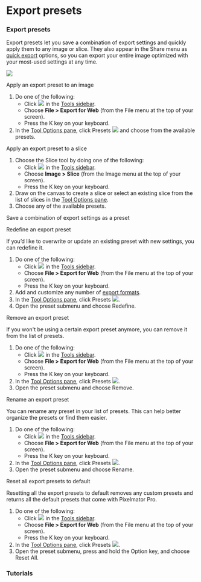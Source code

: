 # Export presets

### Export presets

Export presets let you save a combination of export settings and quickly apply them to any image or slice. They also appear in the Share menu as [quick export](.gitbook/assets/1094) options, so you can export your entire image optimized with your most-used settings at any time.

![](https://help.pixelmator.com/pixelmator-pro/3.5/assets/English/1652963994000.png)

Apply an export preset to an image

1. Do one of the following:
   * Click ![](https://help.pixelmator.com/pixelmator-pro/3.5/assets/English/1580744823000.png) in the [Tools sidebar](https://about/support/guide/pixelmator-pro/#glossary).
   * Choose **File > Export for Web** (from the File menu at the top of your screen).
   * Press the K key on your keyboard.
2. In the [Tool Options pane](https://about/support/guide/pixelmator-pro/#glossary), click Presets ![](https://help.pixelmator.com/pixelmator-pro/3.5/assets/English/1605104039000.png) and choose from the available presets.

Apply an export preset to a slice

1. Choose the Slice tool by doing one of the following:
   * Click ![](https://help.pixelmator.com/pixelmator-pro/3.5/assets/English/1580744823000.png) in the [Tools sidebar](https://about/support/guide/pixelmator-pro/#glossary).
   * Choose **Image > Slice** (from the Image menu at the top of your screen).
   * Press the K key on your keyboard.
2. Draw on the canvas to create a slice or select an existing slice from the list of slices in the [Tool Options pane](https://about/support/guide/pixelmator-pro/#glossary).
3. Choose any of the available presets.

Save a combination of export settings as a preset

Redefine an export preset

If you’d like to overwrite or update an existing preset with new settings, you can redefine it.

1. Do one of the following:
   * Click ![](https://help.pixelmator.com/pixelmator-pro/3.5/assets/English/1580744823000.png) in the [Tools sidebar](https://about/support/guide/pixelmator-pro/#glossary).
   * Choose **File > Export for Web** (from the File menu at the top of your screen).
   * Press the K key on your keyboard.
2. Add and customize any number of [export formats](.gitbook/assets/798).
3. In the [Tool Options pane](https://about/support/guide/pixelmator-pro/#glossary), click Presets ![](https://help.pixelmator.com/pixelmator-pro/3.5/assets/English/1605104039000.png).
4. Open the preset submenu and choose Redefine.

Remove an export preset

If you won't be using a certain export preset anymore, you can remove it from the list of presets.

1. Do one of the following:
   * Click ![](https://help.pixelmator.com/pixelmator-pro/3.5/assets/English/1580744823000.png) in the [Tools sidebar](https://about/support/guide/pixelmator-pro/#glossary).
   * Choose **File > Export for Web** (from the File menu at the top of your screen).
   * Press the K key on your keyboard.
2. In the [Tool Options pane](https://about/support/guide/pixelmator-pro/#glossary), click Presets ![](https://help.pixelmator.com/pixelmator-pro/3.5/assets/English/1605104039000.png).
3. Open the preset submenu and choose Remove.

Rename an export preset

You can rename any preset in your list of presets. This can help better organize the presets or find them easier.

1. Do one of the following:
   * Click ![](https://help.pixelmator.com/pixelmator-pro/3.5/assets/English/1580744823000.png) in the [Tools sidebar](https://about/support/guide/pixelmator-pro/#glossary).
   * Choose **File > Export for Web** (from the File menu at the top of your screen).
   * Press the K key on your keyboard.
2. In the [Tool Options pane](https://about/support/guide/pixelmator-pro/#glossary), click Presets ![](https://help.pixelmator.com/pixelmator-pro/3.5/assets/English/1605104039000.png).
3. Open the preset submenu and choose Rename.

Reset all export presets to default

Resetting all the export presets to default removes any custom presets and returns all the default presets that come with Pixelmator Pro.

1. Do one of the following:
   * Click ![](https://help.pixelmator.com/pixelmator-pro/3.5/assets/English/1580744823000.png) in the [Tools sidebar](https://about/support/guide/pixelmator-pro/#glossary).
   * Choose **File > Export for Web** (from the File menu at the top of your screen).
   * Press the K key on your keyboard.
2. In the [Tool Options pane](https://about/support/guide/pixelmator-pro/#glossary), click Presets ![](https://help.pixelmator.com/pixelmator-pro/3.5/assets/English/1605104039000.png).
3. Open the preset submenu, press and hold the Option key, and choose Reset All.

### Tutorials
